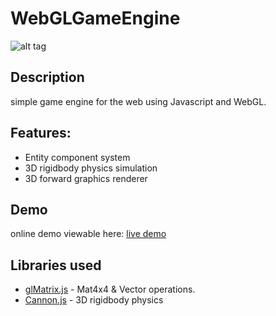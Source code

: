 # WebGLGameEngine 
![alt tag](http://jfcameron.github.io/Github/WebGLGameEngine/Build_Image.png "")

## Description
simple game engine for the web using Javascript and WebGL.

## Features:
* Entity component system
* 3D rigidbody physics simulation
* 3D forward graphics renderer

## Demo
online demo viewable here: [live demo](http://jfcameron.github.io/Articles/WebGLGameEngine/content.html) 

## Libraries used
* [glMatrix.js](http://glmatrix.net/) - Mat4x4 & Vector operations.
* [Cannon.js](http://www.cannonjs.org/) - 3D rigidbody physics
